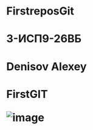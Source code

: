 # FirstreposGit

# 3-ИСП9-26ВБ
<h1>Denisov Alexey<h1>

FirstGIT


![image](https://github.com/LeohaRaccoon/FirstreposGit/assets/136927059/4fbc1031-3ef1-4018-a7c6-29c1b7600900)

